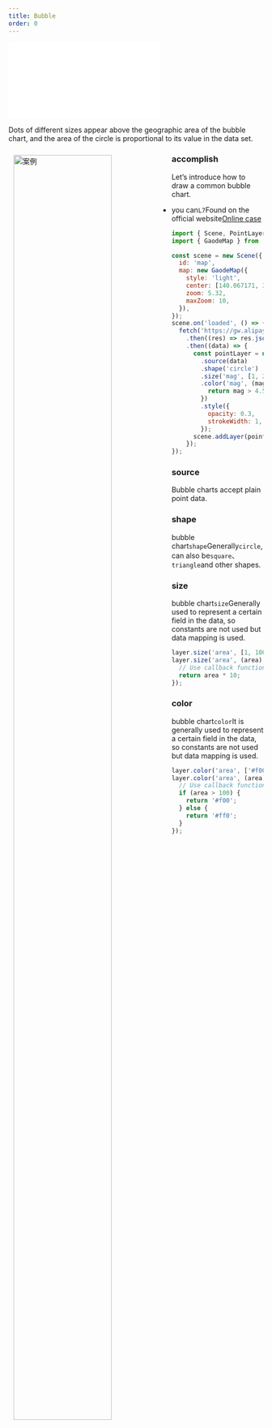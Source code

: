 ```yaml
---
title: Bubble
order: 0
---
```


<embed src="@/docs/api/common/style.md"></embed>

Dots of different sizes appear above the geographic area of ​​the bubble chart, and the area of ​​the circle is proportional to its value in the data set.

<div>
  <div style="width:60%;float:left; margin: 10px;">
    <img  width="80%" alt="案例" src='https://gw.alipayobjects.com/mdn/antv_site/afts/img/A*fNGiS7YI1tIAAAAAAAAAAABkARQnAQ'>
  </div>
</div>

### accomplish

Let’s introduce how to draw a common bubble chart.

- you can`L7`Found on the official website[Online case](/examples/point/bubble/#point)

```javascript
import { Scene, PointLayer } from '@antv/l7';
import { GaodeMap } from '@antv/l7-extension-maps';

const scene = new Scene({
  id: 'map',
  map: new GaodeMap({
    style: 'light',
    center: [140.067171, 36.26186],
    zoom: 5.32,
    maxZoom: 10,
  }),
});
scene.on('loaded', () => {
  fetch('https://gw.alipayobjects.com/os/basement_prod/d3564b06-670f-46ea-8edb-842f7010a7c6.json')
    .then((res) => res.json())
    .then((data) => {
      const pointLayer = new PointLayer({})
        .source(data)
        .shape('circle')
        .size('mag', [1, 25])
        .color('mag', (mag) => {
          return mag > 4.5 ? '#5B8FF9' : '#5CCEA1';
        })
        .style({
          opacity: 0.3,
          strokeWidth: 1,
        });
      scene.addLayer(pointLayer);
    });
});
```

### source

Bubble charts accept plain point data.

### shape

bubble chart`shape`Generally`circle`,can also be`square`、`triangle`and other shapes.

### size

bubble chart`size`Generally used to represent a certain field in the data, so constants are not used but data mapping is used.

```js
layer.size('area', [1, 100]); // Use interval mapping
layer.size('area', (area) => {
  // Use callback function to implement mapping
  return area * 10;
});
```

### color

bubble chart`color`It is generally used to represent a certain field in the data, so constants are not used but data mapping is used.

```js
layer.color('area', ['#f00', '#ff0']); // Use interval mapping
layer.color('area', (area) => {
  // Use callback function to implement mapping
  if (area > 100) {
    return '#f00';
  } else {
    return '#ff0';
  }
});
```
